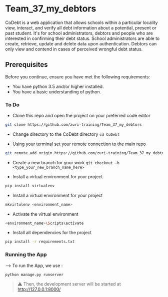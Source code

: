 # Team_37_my_debtors
CoDebt is a web application that allows schools within a particular locality view, interact, and verify all debt information about a potential, present or past student. It's for school administrators, debtors and people who are interested in confirming their debt status. School administrators are able to create, retrieve, update and delete data upon authentication. Debtors can only view and contend in cases of perceived wrongful debt status.

## Prerequisites
Before you continue, ensure you have met the following requirements:

* You have python 3.5 and/or higher installed.
* You have a basic understanding of python.

### To Do
* Clone this repo and open the project on your preferred code editor 
```bash
git clone https://github.com/zuri-training/Team_37_my_debtors

```

* Change directory to the CoDebt directory `cd CoDebt`

* Using your terminal set your remote connection to the main repo 
```bash
git remote add origin https://github.com/zuri-training/Team_37_my_debtors

```

* Create a new branch for your work `git checkout -b <type_your_new_branch_name_here>`

* Install a virtual environment for your project
```bash
pip install virtualenv

```
* Install a virtual environment for your project
```bash
mkvirtulenv <environment_name>
```

* Activate the virtual environment

```bash
<environment_name>\Scripts\activate

```

* Install all dependencies for the project 
```bash
pip install -r requirements.txt

```

### Running the App

--> To run the App, we use :
```bash
python manage.py runserver

```

> ⚠ Then, the development server will be started at http://127.0.0.1:8000/

